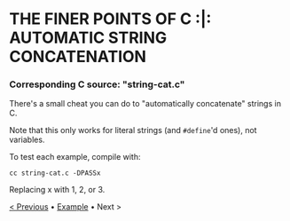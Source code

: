 # THE FINER POINTS OF C :|: AUTOMATIC STRING CONCATENATION
### Corresponding C source: "string-cat.c"

There's a small cheat you can do to "automatically concatenate" strings in C.

Note that this only works for literal strings (and `#define`'d ones), not variables.

To test each example, compile with:

    cc string-cat.c -DPASSx

Replacing x with 1, 2, or 3.

[&lt; Previous](https://github.com/aaronryank/finer-points-of-c/tree/master/5) &bull; [Example](https://github.com/aaronryank/finer-points-of-c/blob/master/6/string-cat.c) &bull; Next >
